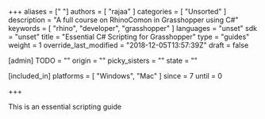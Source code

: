 +++
aliases = [" "]
authors = [ "rajaa" ]
categories = [ "Unsorted" ]
description = "A full course on RhinoComon in Grasshopper using C#"
keywords = [ "rhino", "developer", "grasshopper" ]
languages = "unset"
sdk = "unset"
title = "Essential C# Scripting for Grasshopper"
type = "guides"
weight = 1
override_last_modified = "2018-12-05T13:57:39Z"
draft = false

[admin]
TODO = ""
origin = ""
picky_sisters = ""
state = ""

[included_in]
platforms = [ "Windows", "Mac" ]
since = 7
until = 0

+++

This is an essential scripting guide
